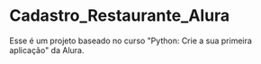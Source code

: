 # Cadastro_Restaurante_Alura
Esse é um projeto baseado no curso "Python: Crie a sua primeira aplicação" da Alura.  
